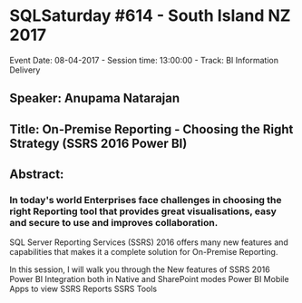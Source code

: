 # SQLSaturday #614 - South Island NZ 2017
Event Date: 08-04-2017 - Session time: 13:00:00 - Track: BI Information Delivery
## Speaker: Anupama Natarajan
## Title: On-Premise Reporting - Choosing the Right Strategy (SSRS 2016  Power BI)
## Abstract:
### In today's world Enterprises face challenges in choosing the right Reporting tool that provides great visualisations, easy and secure to use and improves collaboration. 

SQL Server Reporting Services (SSRS) 2016 offers many new features and capabilities that makes it a complete solution for On-Premise Reporting. 

In this session, I will walk you through the
	New features of SSRS 2016
	Power BI Integration both in Native and SharePoint modes
	Power BI Mobile Apps to view SSRS Reports
        SSRS Tools
